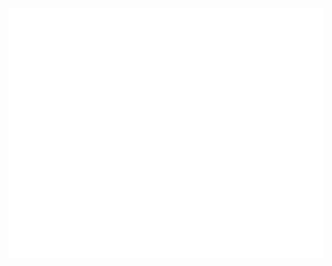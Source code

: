 <div align="center">
    <img src="readme.svg" width="800" height="400" alt="css-in-readme">
</div>

